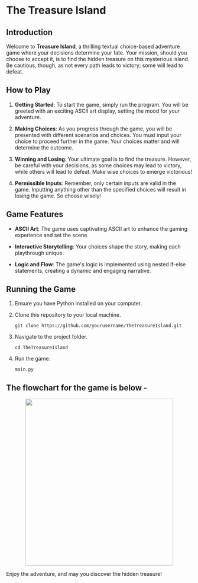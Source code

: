 # The Treasure Island

## Introduction

Welcome to **Treasure Island**, a thrilling textual choice-based adventure game where your decisions determine your fate. 
Your mission, should you choose to accept it, is to find the hidden treasure on this mysterious island. Be cautious, though,
as not every path leads to victory; some will lead to defeat.

## How to Play

1. **Getting Started**: To start the game, simply run the program. You will be greeted with an exciting ASCII art display,
    setting the mood for your adventure.

2. **Making Choices**: As you progress through the game, you will be presented with different scenarios and choices. You must
    input your choice to proceed further in the game. Your choices matter and will determine the outcome.

3. **Winning and Losing**: Your ultimate goal is to find the treasure. However, be careful with your decisions, as some
   choices may lead to victory, while others will lead to defeat. Make wise choices to emerge victorious!

4. **Permissible Inputs**: Remember, only certain inputs are valid in the game. Inputting anything other than the specified
 choices will result in losing the game. So choose wisely!

## Game Features

- **ASCII Art**: The game uses captivating ASCII art to enhance the gaming experience and set the scene.

- **Interactive Storytelling**: Your choices shape the story, making each playthrough unique.

- **Logic and Flow**: The game's logic is implemented using nested if-else statements, creating a dynamic and engaging
  narrative.

## Running the Game

1. Ensure you have Python installed on your computer.

2. Clone this repository to your local machine.

   ```shell
   git clone https://github.com/yourusername/TheTreasureIsland.git
   ```

3. Navigate to the project folder.

   ```shell
   cd TheTreasureIsland
   ```

4. Run the game.

   ```shell
   main.py
   ```

## The flowchart for the game is below - 

<p align="center">
  <img src="https://github.com/AryabhattSingh/TheTreasureIsland/assets/63608694/872198c1-1e0a-476f-8482-620b474a1f96" 
  height="450" width="400">
</p>

Enjoy the adventure, and may you discover the hidden treasure!
